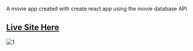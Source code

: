 A movie app created with create react app using the movie database API


## [Live Site Here](https://react-movie-site.netlify.app/)



![1](https://github.com/Sir-Rumeh/react-movie-app-typescript-version/assets/95687544/ddff173a-8e5f-4f38-8301-2bad25140582)
